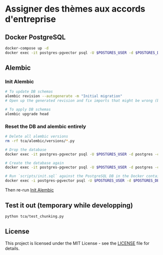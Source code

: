 # Assigner des thèmes aux accords d'entreprise

## Docker PostgreSQL

```bash
docker-compose up -d
docker exec -it postgres-pgvector psql -U $POSTGRES_USER -d $POSTGRES_DB -c "\d"
```

## Alembic

### Init Alembic

```bash
# To update DB schemas
alembic revision --autogenerate -m "Initial migration"
# Open up the generated revision and fix imports that might be wrong (because of pgvector for example)

# To apply DB schemas
alembic upgrade head
```

### Reset the DB and alembic entirely

```bash
# Delete all alembic versions
rm -rf tca/alembic/versions/*.py

# Drop the database
docker exec -it postgres-pgvector psql -U $POSTGRES_USER -d postgres -c "DROP DATABASE $POSTGRES_DB;"

# Create the database again
docker exec -it postgres-pgvector psql -U $POSTGRES_USER -d postgres -c "CREATE DATABASE $POSTGRES_DB;"

# Run `scripts/init.sql` against the PostgreSQL DB in the Docker container:
docker exec -i postgres-pgvector psql -U $POSTGRES_USER -d $POSTGRES_DB -f docker-entrypoint-initdb.d/init.sql
```

Then re-run [Init Alembic](#init-alembic)


## Test it out (temporary while developping)

```bash
python tca/test_chunking.py
```

## License

This project is licensed under the MIT License - see the [LICENSE](LICENSE) file for details.
